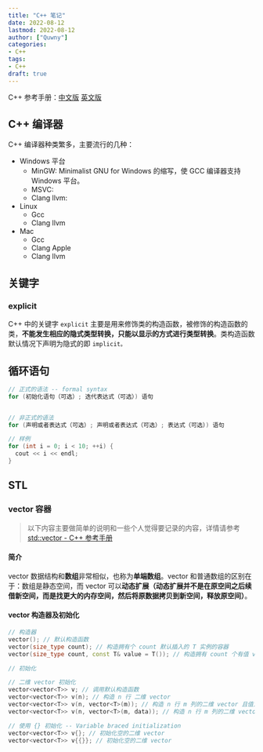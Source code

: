 ```yaml
---
title: "C++ 笔记"
date: 2022-08-12
lastmod: 2022-08-12
author: ["Quwny"]
categories: 
- C++
tags: 
- C++
draft: true
---
```


C++ 参考手册：[中文版](https://zh.cppreference.com/) [英文版](https://en.cppreference.com)

## C++ 编译器

C++ 编译器种类繁多，主要流行的几种：

* Windows 平台
  * MinGW: Minimalist GNU for Windows 的缩写，使 GCC 编译器支持 Windows 平台。
  * MSVC:
  * Clang llvm:
* Linux
  * Gcc
  * Clang llvm
* Mac
  * Gcc
  * Clang Apple
  * Clang llvm

## 关键字

### explicit

C++ 中的关键字 `explicit` 主要是用来修饰类的构造函数，被修饰的构造函数的类，**不能发生相应的隐式类型转换，只能以显示的方式进行类型转换**。类构造函数默认情况下声明为隐式的即 `implicit。`

## 循环语句

```C++
// 正式的语法 -- formal syntax
for (初始化语句（可选）; 迭代表达式（可选）) 语句


// 非正式的语法
for (声明或者表达式（可选）; 声明或者表达式（可选）; 表达式（可选）) 语句

// 样例
for (int i = 0; i < 10; ++i) {
  cout << i << endl;
}
```

## STL

### vector 容器

> 以下内容主要做简单的说明和一些个人觉得要记录的内容，详情请参考 [std::vector - C++ 参考手册](https://zh.cppreference.com/w/cpp/container/vector)

#### 简介

vector 数据结构和**数组**非常相似，也称为**单端数组**。vector 和普通数组的区别在于：数组是静态空间，而 vector 可以**动态扩展（动态扩展并不是在原空间之后续借新空间，而是找更大的内存空间，然后将原数据拷贝到新空间，释放原空间）**。

#### vector 构造器及初始化

```C++
// 构造器
vector(); // 默认构造函数
vector(size_type count); // 构造拥有个 count 默认插入的 T 实例的容器
vector(size_type count, const T& value = T()); // 构造拥有 count 个有值 value 的元素的容器

// 初始化

// 二维 vector 初始化
vector<vector<T>> v; // 调用默认构造函数
vector<vector<T>> v(n); // 构造 n 行 二维 vector
vector<vector<T>> v(n, vector<T>(m)); // 构造 n 行 m 列的二维 vector 且值为默认值
vector<vector<T>> v(n, vector<T>(m, data)); // 构造 n 行 m 列的二维 vector 且值为 data

// 使用 {} 初始化 -- Variable braced initialization
vector<vector<T>> v{}; // 初始化空的二维 vector
vector<vector<T>> v{{}}; // 初始化空的二维 vector
```
